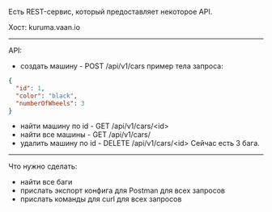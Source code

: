 Есть REST-сервис, который предоставляет некоторое API.

Хост: kuruma.vaan.io

---
API:
* создать машину - POST /api/v1/cars
пример тела запроса:

```json
{
  "id": 1,
  "color": "black",
  "numberOfWheels": 3
}
```


* найти машину по id - GET /api/v1/cars/\<id>
* найти все машины - GET /api/v1/cars/
* удалить машину по id - DELETE /api/v1/cars/\<id>
Сейчас есть 3 бага.

---
Что нужно сделать:
* найти все баги
* прислать экспорт конфига для Postman для всех запросов
* прислать команды для curl для всех запросов
